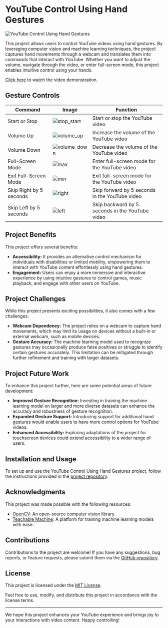 # YouTube Control Using Hand Gestures

![YouTube Control Using Hand Gestures](https://github.com/racker9r/YouTube_Control_Using_Hand_Gestures/blob/main/assets/111962760/banner.png)

This project allows users to control YouTube videos using hand gestures. By leveraging computer vision and machine learning techniques, the project captures hand movements through a webcam and translates them into commands that interact with YouTube. Whether you want to adjust the volume, navigate through the video, or enter full-screen mode, this project enables intuitive control using your hands.

[Click here](https://youtu.be/wU_1KUNyMNk) to watch the video demonstration.

## Gesture Controls

| Command                | Image                                               | Function                                                     |
|------------------------|-----------------------------------------------------|--------------------------------------------------------------|
| Start or Stop          | ![stop_start](https://github.com/racker9r/YouTube_Control_Using_Hand_Gestures/blob/main/assets/111962760/e9d1f603-e893-440e-b533-61c0e11740d9.gif) | Start or stop the YouTube video                               |
| Volume Up              | ![volume_up](https://github.com/racker9r/YouTube_Control_Using_Hand_Gestures/blob/main/assets/111962760/5feebab4-1c5b-4312-9ebd-09f3675b03c1.gif) | Increase the volume of the YouTube video                      |
| Volume Down            | ![volume_down](https://github.com/racker9r/YouTube_Control_Using_Hand_Gestures/blob/main/assets/111962760/69ccd68d-3eb3-4d6f-a46d-5cfc3c67b8f5.gif) | Decrease the volume of the YouTube video                      |
| Full-Screen Mode       | ![max](https://github.com/racker9r/YouTube_Control_Using_Hand_Gestures/blob/main/assets/111962760/bf049ddd-fbd0-4a9d-97f4-e6c16d9d9c74.gif) | Enter full-screen mode for the YouTube video                  |
| Exit Full-Screen Mode  | ![min](https://github.com/racker9r/YouTube_Control_Using_Hand_Gestures/blob/main/assets/111962760/5421e188-3de9-4f39-b665-3ec4521ef15c.gif) | Exit full-screen mode for the YouTube video                   |
| Skip Right by 5 seconds| ![right](https://github.com/racker9r/YouTube_Control_Using_Hand_Gestures/blob/main/assets/111962760/788b6373-8a0b-4b0c-a280-8446f3f5eb8a.gif) | Skip forward by 5 seconds in the YouTube video                |
| Skip Left by 5 seconds | ![left](https://github.com/racker9r/YouTube_Control_Using_Hand_Gestures/blob/main/assets/111962760/7239b527-35ca-40eb-b8ed-4d2beecc9ab7.gif) | Skip backward by 5 seconds in the YouTube video               |

## Project Benefits

This project offers several benefits:

- **Accessibility:** It provides an alternative control mechanism for individuals with disabilities or limited mobility, empowering them to interact with YouTube content effortlessly using hand gestures.
- **Engagement:** Users can enjoy a more immersive and interactive experience by using intuitive gestures to control games, music playback, and engage with other users on YouTube.

## Project Challenges

While this project presents exciting possibilities, it also comes with a few challenges:

- **Webcam Dependency:** The project relies on a webcam to capture hand movements, which may limit its usage on devices without a built-in or external webcam, such as mobile devices.
- **Gesture Accuracy:** The machine learning model used to recognize gestures may occasionally produce false positives or struggle to identify certain gestures accurately. This limitation can be mitigated through further refinement and training with larger datasets.

## Project Future Work

To enhance this project further, here are some potential areas of future development:

- **Improved Gesture Recognition:** Investing in training the machine learning model on larger and more diverse datasets can enhance the accuracy and robustness of gesture recognition.
- **Expanded Gesture Support:** Introducing support for additional hand gestures would enable users to have more control options for YouTube videos.
- **Enhanced Accessibility:** Exploring adaptations of the project for touchscreen devices could extend accessibility to a wider range of users.

## Installation and Usage

To set up and use the YouTube Control Using Hand Gestures project, follow the instructions provided in the [project repository](https://github.com/racker9r/YouTube_Control_Using_Hand_Gestures).

## Acknowledgments

This project was made possible with the following resources:

- [OpenCV](https://opencv.org/): An open-source computer vision library.
- [Teachable Machine](https://teachablemachine.withgoogle.com/): A platform for training machine learning models with ease.

## Contributions

Contributions to the project are welcome! If you have any suggestions, bug reports, or feature requests, please submit them via the [GitHub repository](https://github.com/racker9r/YouTube_Control_Using_Hand_Gestures/issues).

## License

This project is licensed under the [MIT License](https://github.com/racker9r/YouTube_Control_Using_Hand_Gestures/blob/main/LICENSE).

Feel free to use, modify, and distribute this project in accordance with the license terms.

---

We hope this project enhances your YouTube experience and brings joy to your interactions with video content. Happy controlling!
